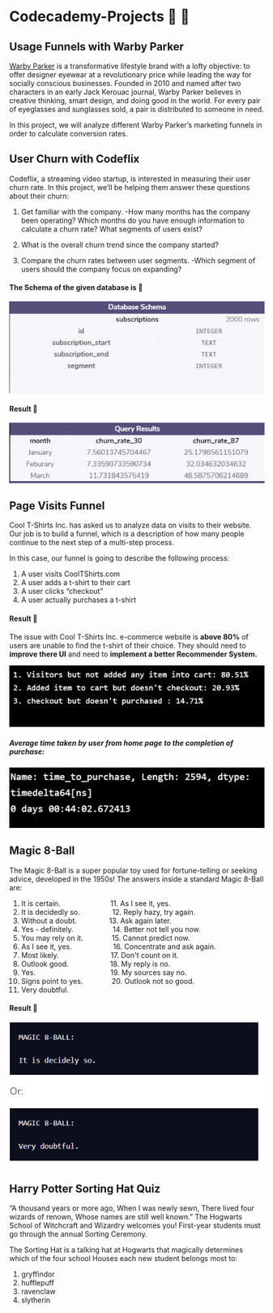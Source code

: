 # Codecademy-Projects :beginner: :100:

## Usage Funnels with Warby Parker
[Warby Parker](https://www.warbyparker.com/) is a transformative lifestyle brand with a lofty objective: to offer designer eyewear at a revolutionary price while leading the way for socially conscious businesses. Founded in 2010 and named after two characters in an early Jack Kerouac journal, Warby Parker believes in creative thinking, smart design, and doing good in the world. For every pair of eyeglasses and sunglasses sold, a pair is distributed to someone in need.

In this project, we will analyze different Warby Parker’s marketing funnels in order to calculate conversion rates.

## User Churn with Codeflix
Codeflix, a streaming video startup, is interested in measuring their user churn rate. In this project, we’ll be helping them answer these questions about their churn:

1. Get familiar with the company.
  -How many months has the company been operating? Which months do you have enough information to calculate a churn rate?
What segments of users exist? <br>

2. What is the overall churn trend since the company started?

3. Compare the churn rates between user segments.
  -Which segment of users should the company focus on expanding?
#### The Schema of the given database is :pencil:
<img src = "https://github.com/Sachindrck/Codecademy-Projects/blob/master/project_codeflix/schema.PNG"><br>
#### Result :star2:
<img src = "https://github.com/Sachindrck/Codecademy-Projects/blob/master/project_codeflix/result.PNG">

## Page Visits Funnel
Cool T-Shirts Inc. has asked us to analyze data on visits to their website. Our job is to build a funnel, which is a description of how many people continue to the next step of a multi-step process.

In this case, our funnel is going to describe the following process:
1. A user visits CoolTShirts.com
2. A user adds a t-shirt to their cart
3. A user clicks “checkout”
4. A user actually purchases a t-shirt

#### Result :star2:
The issue with Cool T-Shirts Inc. e-commerce website is **above 80%** of users are unable to find the t-shirt of their choice. They should need to **improve there UI** and need to **implement a better Recommender System.**

<img src = "https://github.com/Sachindrck/Codecademy-Projects/blob/master/e-commerce%20website%20funnel/result.PNG">

##### Average time taken by user from home page to the completion of purchase:

<img src = "https://github.com/Sachindrck/Codecademy-Projects/blob/master/e-commerce%20website%20funnel/time_to_pur.PNG">

## Magic 8-Ball

The Magic 8-Ball is a super popular toy used for fortune-telling or seeking advice, developed in the 1950s! 
The answers inside a standard Magic 8-Ball are:

1. It is certain. &emsp;&emsp;&emsp;&emsp;&emsp;&emsp;&ensp; 11. As I see it, yes.
2. It is decidedly so. &emsp;&emsp;&emsp;&emsp; 12. Reply hazy, try again.
3. Without a doubt. &emsp;&emsp;&emsp;&emsp; 13. Ask again later.
4. Yes - definitely. &emsp;&emsp;&emsp;&emsp;&emsp; 14. Better not tell you now.
5. You may rely on it. &emsp;&emsp;&emsp;&ensp; 15. Cannot predict now.
6. As I see it, yes. &emsp;&emsp;&emsp;&emsp;&emsp;&nbsp; 16. Concentrate and ask again.
7. Most likely. &emsp;&emsp;&emsp;&emsp;&emsp;&emsp;&ensp;&nbsp; 17. Don't count on it.
8. Outlook good. &emsp;&emsp;&emsp;&emsp;&emsp;&nbsp; 18. My reply is no.
9. Yes.  &emsp;&emsp;&emsp;&emsp;&emsp;&emsp;&emsp;&emsp;&emsp;&ensp;&ensp; 19. My sources say no.
10. Signs point to yes. &emsp;&emsp;&emsp;&ensp; 20. Outlook not so good.
21. Very doubtful.

#### Result :star2:
<img src = "https://github.com/Sachindrck/Codecademy-Projects/blob/master/magic_8_ball/magic8ball.PNG">


## Harry Potter Sorting Hat Quiz
“A thousand years or more ago,
When I was newly sewn,
There lived four wizards of renown,
Whose names are still well known.”
The Hogwarts School of Witchcraft and Wizardry welcomes you! First-year students must go through the annual Sorting Ceremony.

The Sorting Hat is a talking hat at Hogwarts that magically determines which of the four school Houses each new student belongs most to:
1. gryffindor
2. hufflepuff
3. ravenclaw
4. slytherin
